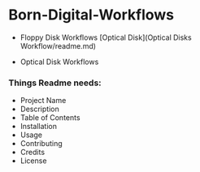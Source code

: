 # Born-Digital-Workflows
* Floppy Disk Workflows
[Optical Disk](Optical Disks Workflow/readme.md)

* Optical Disk Workflows

### Things Readme needs:
* Project Name
* Description
* Table of Contents
* Installation
* Usage
* Contributing
* Credits
* License
